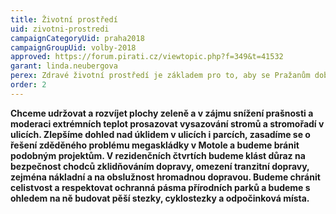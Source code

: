 ```yaml
---
title: Životní prostředí
uid: zivotni-prostredi
campaignCategoryUid: praha2018
campaignGroupUid: volby-2018
approved: https://forum.pirati.cz/viewtopic.php?f=349&t=41532
garant: linda.neubergova
perex: Zdravé životní prostředí je základem pro to, aby se Pražanům dobře žilo. Budeme bojovat proti přehřívání města, znečisťování ovzduší a rušivým vlivům, které člověka nenechají v klidu spát. Politiku životního prostředí stavíme na přirozené motivaci, respektu a účasti veřejnosti.
order: 2
---
```


**Chceme udržovat a rozvíjet plochy zeleně a v zájmu snížení prašnosti a moderaci extrémních teplot prosazovat vysazování stromů a stromořadí v ulicích.  Zlepšíme dohled nad úklidem v ulicích i parcích, zasadíme se o řešení zděděného problému megaskládky v Motole a budeme bránit podobným projektům. V rezidenčních čtvrtích budeme klást důraz na bezpečnost chodců zklidňováním dopravy, omezení tranzitní dopravy, zejména nákladní a na obslužnost hromadnou dopravou. Budeme chránit celistvost a respektovat ochranná pásma přírodních parků a budeme s ohledem na ně budovat pěší stezky, cyklostezky a odpočinková místa.**


